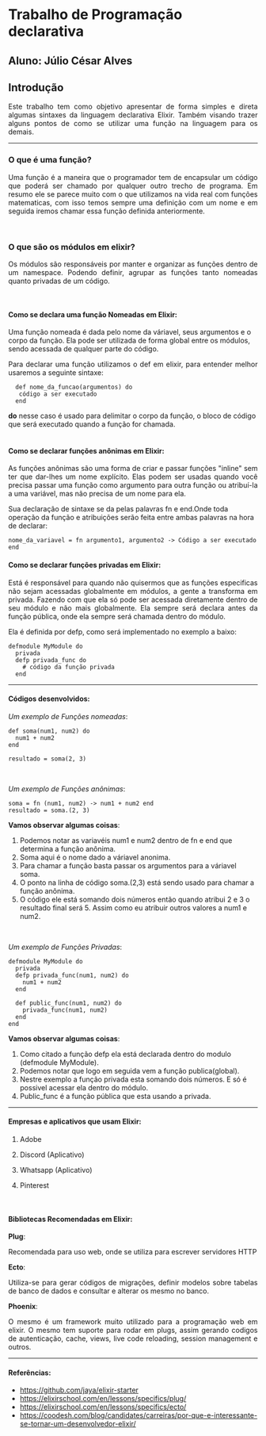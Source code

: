 # Trabalho de Programação declarativa
## Aluno: Júlio César Alves

## Introdução
<p align="justify">Este trabalho tem como objetivo apresentar de forma simples e direta algumas sintaxes da linguagem declarativa Elixir. Também visando trazer alguns pontos de como se utilizar uma função na linguagem para os demais.
</p>

---

### O que é uma função?
<p align="justify">Uma função é a maneira que o programador tem de encapsular um código que poderá ser chamado por qualquer outro trecho de programa. Em resumo ele se parece muito com o que utilizamos na vida real com funções matematicas, com isso temos sempre uma definição com um nome e em seguida iremos chamar essa função definida anteriormente.</p>
<br>

### O que são os módulos em elixir?
<p align="justify">
Os módulos são responsáveis por manter e organizar as funções dentro de um namespace. Podendo definir, agrupar as funções tanto nomeadas quanto privadas de um código.</p>
<br>

#### Como se declara uma função Nomeadas em Elixir:
Uma função nomeada é dada pelo nome da váriavel, seus argumentos e o corpo da função. Ela pode ser utilizada de forma global entre os módulos, sendo acessada de qualquer parte do código.


<p align="justify">Para declarar uma função utilizamos o def em elixir, para entender melhor usaremos a seguinte sintaxe:</p>

``` 
  def nome_da_funcao(argumentos) do
   código a ser executado
  end
```


**do** nesse caso é usado para delimitar o corpo da função, o bloco de código que será executado quando a função for chamada.
<br>
<br>
#### Como se declarar funções anônimas em Elixir:
<p align="justify"> As funções anônimas são uma forma de criar e passar funções "inline" sem ter que dar-lhes um nome explícito. Elas podem ser usadas quando você precisa passar uma função como argumento para outra função ou atribuí-la a uma variável, mas não precisa de um nome para ela.

Sua declaração de sintaxe se da pelas palavras fn e end.Onde toda operação da função e atribuições serão feita entre ambas palavras na hora de declarar:</p>

```
nome_da_variavel = fn argumento1, argumento2 -> Código a ser executado 
end
```

#### Como se declarar funções privadas em Elixir:

<p align="justify">Está é responsável para quando não quisermos que as funções especificas não sejam acessadas globalmente em módulos, a gente a transforma em privada. Fazendo com que ela só pode ser acessada diretamente dentro de seu módulo e não mais globalmente. Ela sempre será declara antes da função pública, onde ela sempre será chamada dentro do módulo.

Ela é definida por defp, como será implementado no exemplo a baixo:</p>

```
defmodule MyModule do
  privada
  defp privada_func do
    # código da função privada
  end
```

----------

#### Códigos desenvolvidos:

*Um exemplo de Funções nomeadas*:
```
def soma(num1, num2) do
  num1 + num2
end

resultado = soma(2, 3)
```

<br>

*Um exemplo de Funções anônimas*:
```
soma = fn (num1, num2) -> num1 + num2 end
resultado = soma.(2, 3)

```

**Vamos observar algumas coisas**:

1. Podemos notar as variavéis num1 e num2 dentro de fn e end que determina a função anônima.
2. Soma aqui é o nome dado a váriavel anonima.
3. Para chamar a função basta passar os argumentos para a váriavel soma.
4. O ponto na linha de código soma.(2,3) está sendo usado para chamar a função anônima.
5. O código ele está somando dois números então quando atribui 2 e 3 o resultado final será 5. Assim como eu atribuir outros valores a num1 e num2.

<br>

*Um exemplo de Funções Privadas*:  
```
defmodule MyModule do
  privada
  defp privada_func(num1, num2) do
    num1 + num2
  end

  def public_func(num1, num2) do
    privada_func(num1, num2)
  end
end
```

**Vamos observar algumas coisas**:

1. Como citado a função defp ela está declarada dentro do modulo (defmodule MyModule).
2. Podemos notar que logo em seguida vem a função publica(global).
3. Nestre exemplo a função privada esta somando dois números. E só é possivel acessar ela dentro do módulo.
4. Public_func é a função pública que esta usando a privada.

---

#### Empresas e aplicativos que usam Elixir:

1. Adobe
2. Discord (Aplicativo)
3. Whatsapp (Aplicativo)
4. Pinterest

   <br>

#### Bibliotecas Recomendadas em Elixir:

__Plug__: 
<p align="justify">Recomendada para uso web, onde se utiliza para escrever servidores HTTP</p>


__Ecto__: 
<p align="justify">Utiliza-se para gerar códigos de migrações, definir modelos sobre tabelas de banco de dados e consultar e alterar os mesmo no banco.</p>


__Phoenix__: 
<p align="justify">O mesmo é um framework muito utilizado para a programação web em elixir. O mesmo tem suporte para rodar em plugs, assim gerando codigos de autenticação, cache, views, live code reloading, session management e outros.</p>

---

#### **Referências**:


* https://github.com/jaya/elixir-starter
* https://elixirschool.com/en/lessons/specifics/plug/
* https://elixirschool.com/en/lessons/specifics/ecto/
* https://coodesh.com/blog/candidates/carreiras/por-que-e-interessante-se-tornar-um-desenvolvedor-elixir/
